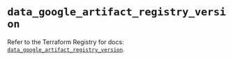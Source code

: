 # `data_google_artifact_registry_version`

Refer to the Terraform Registry for docs: [`data_google_artifact_registry_version`](https://registry.terraform.io/providers/hashicorp/google/6.49.2/docs/data-sources/artifact_registry_version).
